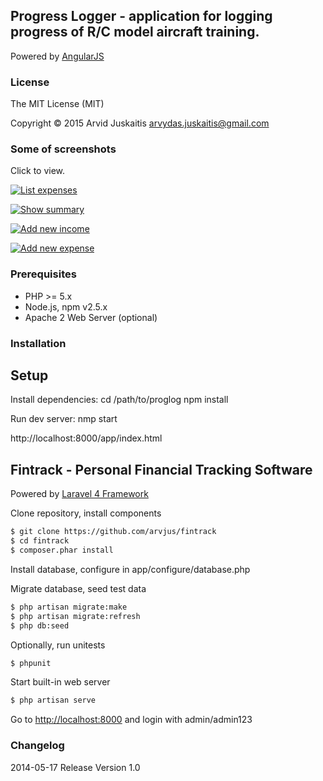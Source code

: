 ## Progress Logger - application for logging progress of R/C model aircraft training.

Powered by [AngularJS](https://angularjs.org)


### License

The MIT License (MIT)

Copyright © 2015 Arvid Juskaitis <arvydas.juskaitis@gmail.com>


### Some of screenshots

Click to view.

[![List expenses](https://raw.githubusercontent.com/arvjus/fintrack/master/screenshots/list-expenses-thumb.png)](https://raw.githubusercontent.com/arvjus/fintrack/master/screenshots/list-expenses.png)

[![Show summary](https://raw.githubusercontent.com/arvjus/fintrack/master/screenshots/summary-thumb.png)](https://raw.githubusercontent.com/arvjus/fintrack/master/screenshots/summary.png)

[![Add new income](https://raw.githubusercontent.com/arvjus/fintrack/master/screenshots/add-income-thumb.png)](https://raw.githubusercontent.com/arvjus/fintrack/master/screenshots/add-income.png)

[![Add new expense](https://raw.githubusercontent.com/arvjus/fintrack/master/screenshots/add-expense-thumb.png)](https://raw.githubusercontent.com/arvjus/fintrack/master/screenshots/add-expense.png)


### Prerequisites

* PHP >= 5.x
* Node.js, npm v2.5.x
* Apache 2 Web Server (optional)


### Installation


Setup
-----
Install dependencies:
cd /path/to/proglog
npm install

Run dev server:
nmp start

http://localhost:8000/app/index.html




## Fintrack - Personal Financial Tracking Software

Powered by [Laravel 4 Framework](http://github.com/laravel/framework)



Clone repository, install components
```bash
$ git clone https://github.com/arvjus/fintrack
$ cd fintrack
$ composer.phar install
```

Install database, configure in app/configure/database.php

Migrate database, seed test data
```bash
$ php artisan migrate:make
$ php artisan migrate:refresh
$ php db:seed
```

Optionally, run unitests
```bash
$ phpunit
```


Start built-in web server
```bash
$ php artisan serve
```

Go to [http://localhost:8000](http://localhost:8000) and login with admin/admin123


### Changelog

2014-05-17 Release Version 1.0





